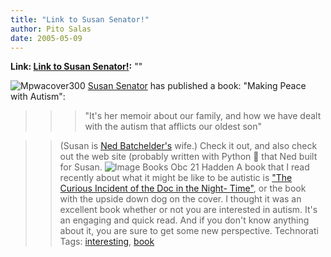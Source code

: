 ```yaml
---
title: "Link to Susan Senator!"
author: Pito Salas
date: 2005-05-09
---
```


**Link: [Link to Susan Senator!](None):** ""

![Mpwacover300](https://i0.wp.com/s3.media.squarespace.com/production/1075723/12829350/weblogs/mpwacover300.jpg?resize=93%2C136)
[Susan Senator](<http://susansenator.com/>) has published a book: "Making
Peace with Autism":

>>

>>> "It's her memoir about our family, and how we have dealt with the autism
that afflicts our oldest son"

>>

>> (Susan is [Ned Batchelder's](<http://www.nedbatchelder.com/blog/>) wife.)
Check it out, and also check out the web site (probably written with Python 🙂
that Ned built for Susan.  ![Image Books Obc 21
Hadden](https://i0.wp.com/s3.media.squarespace.com/production/1075723/12829350/weblogs/image_books_obc_21_hadden.jpg?resize=91%2C140)
A book that I read recently about what it might be like to be autistic is
["The Curious Incident of the Doc in the Night-
Time"](<http://www.amazon.com/exec/obidos/ASIN/1400032717/foxwritings/102-1977025-6628123>),
or the book with the upside down dog on the cover. I thought it was an
excellent book whether or not you are interested in autism. It's an engaging
and quick read. And if you don't know anything about it, you are sure to get
some new perspective. Technorati Tags:
[interesting](<http://technorati.com/tag/interesting>),
[book](<http://technorati.com/tag/book>)


